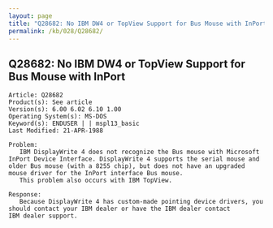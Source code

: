 ```yaml
---
layout: page
title: "Q28682: No IBM DW4 or TopView Support for Bus Mouse with InPort"
permalink: /kb/028/Q28682/
---
```


## Q28682: No IBM DW4 or TopView Support for Bus Mouse with InPort

	Article: Q28682
	Product(s): See article
	Version(s): 6.00 6.02 6.10 1.00
	Operating System(s): MS-DOS
	Keyword(s): ENDUSER | | mspl13_basic
	Last Modified: 21-APR-1988
	
	Problem:
	   IBM DisplayWrite 4 does not recognize the Bus mouse with Microsoft
	InPort Device Interface. DisplayWrite 4 supports the serial mouse and
	older Bus mouse (with a 8255 chip), but does not have an upgraded
	mouse driver for the InPort interface Bus mouse.
	   This problem also occurs with IBM TopView.
	
	Response:
	   Because DisplayWrite 4 has custom-made pointing device drivers, you
	should contact your IBM dealer or have the IBM dealer contact
	IBM dealer support.
